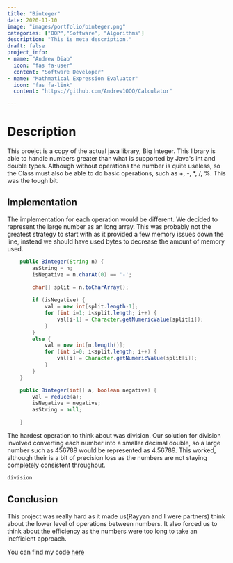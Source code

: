```yaml
---
title: "Binteger"
date: 2020-11-10
image: "images/portfolio/binteger.png"
categories: ["OOP","Software", "Algorithms"]
description: "This is meta description."
draft: false
project_info:
- name: "Andrew Diab"
  icon: "fas fa-user"
  content: "Software Developer"
- name: "Mathmatical Expression Evaluator"
  icon: "fas fa-link"
  content: "https://github.com/Andrew1OOO/Calculator"

---
```


# Description
This proejct is a copy of the actual java library, Big Integer. This library is able to handle numbers greater than what is supported by Java's int and double types. Although without operations the number is quite useless, so the Class must also be able to do basic operations, such as +, -, *, /, %. This was the tough bit. 

## Implementation
The implementation for each operation would be different. We decided to represent the large number as an long array. This was probably not the greatest strategy to start with as it provided a few memory issues down the line, instead we should have used bytes to decrease the amount of memory used. 

```java
    public Binteger(String n) {
        asString = n;
        isNegative = n.charAt(0) == '-';
        
        char[] split = n.toCharArray();

        if (isNegative) {
            val = new int[split.length-1];
            for (int i=1; i<split.length; i++) {
                val[i-1] = Character.getNumericValue(split[i]);
            }
        }
        else {
            val = new int[n.length()];
            for (int i=0; i<split.length; i++) {
                val[i] = Character.getNumericValue(split[i]);
            }
        }
    }

    public Binteger(int[] a, boolean negative) {
        val = reduce(a);
        isNegative = negative;
        asString = null;

    }

```
The hardest operation to think about was division. Our solution for division involved converting each number into a smaller decimal double, so a large number such as 456789 would be represented as 4.56789. This worked, although their is a bit of precision loss as the numbers are not staying completely consistent throughout. 
```java
division
```
## Conclusion
This project was really hard as it made us(Rayyan and I were partners) think about the lower level of operations between numbers. It also forced us to think about the efficiency as the numbers were too long to take an inefficient approach.  

You can find my code [here](https://github.com/)